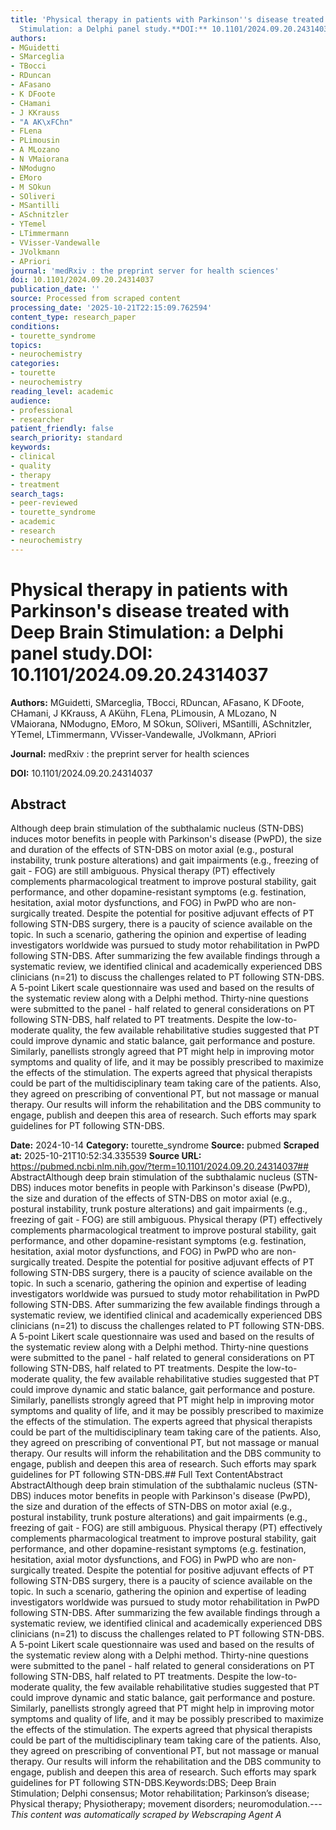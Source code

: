 ```yaml
---
title: 'Physical therapy in patients with Parkinson''s disease treated with Deep Brain
  Stimulation: a Delphi panel study.**DOI:** 10.1101/2024.09.20.24314037'
authors:
- MGuidetti
- SMarceglia
- TBocci
- RDuncan
- AFasano
- K DFoote
- CHamani
- J KKrauss
- "A AK\xFChn"
- FLena
- PLimousin
- A MLozano
- N VMaiorana
- NModugno
- EMoro
- M SOkun
- SOliveri
- MSantilli
- ASchnitzler
- YTemel
- LTimmermann
- VVisser-Vandewalle
- JVolkmann
- APriori
journal: 'medRxiv : the preprint server for health sciences'
doi: 10.1101/2024.09.20.24314037
publication_date: ''
source: Processed from scraped content
processing_date: '2025-10-21T22:15:09.762594'
content_type: research_paper
conditions:
- tourette_syndrome
topics:
- neurochemistry
categories:
- tourette
- neurochemistry
reading_level: academic
audience:
- professional
- researcher
patient_friendly: false
search_priority: standard
keywords:
- clinical
- quality
- therapy
- treatment
search_tags:
- peer-reviewed
- tourette_syndrome
- academic
- research
- neurochemistry
---
```


# Physical therapy in patients with Parkinson's disease treated with Deep Brain Stimulation: a Delphi panel study.**DOI:** 10.1101/2024.09.20.24314037

**Authors:** MGuidetti, SMarceglia, TBocci, RDuncan, AFasano, K DFoote, CHamani, J KKrauss, A AKühn, FLena, PLimousin, A MLozano, N VMaiorana, NModugno, EMoro, M SOkun, SOliveri, MSantilli, ASchnitzler, YTemel, LTimmermann, VVisser-Vandewalle, JVolkmann, APriori

**Journal:** medRxiv : the preprint server for health sciences

**DOI:** 10.1101/2024.09.20.24314037

## Abstract

Although deep brain stimulation of the subthalamic nucleus (STN-DBS) induces motor benefits in people with Parkinson's disease (PwPD), the size and duration of the effects of STN-DBS on motor axial (e.g., postural instability, trunk posture alterations) and gait impairments (e.g., freezing of gait - FOG) are still ambiguous. Physical therapy (PT) effectively complements pharmacological treatment to improve postural stability, gait performance, and other dopamine-resistant symptoms (e.g. festination, hesitation, axial motor dysfunctions, and FOG) in PwPD who are non-surgically treated. Despite the potential for positive adjuvant effects of PT following STN-DBS surgery, there is a paucity of science available on the topic. In such a scenario, gathering the opinion and expertise of leading investigators worldwide was pursued to study motor rehabilitation in PwPD following STN-DBS. After summarizing the few available findings through a systematic review, we identified clinical and academically experienced DBS clinicians (n=21) to discuss the challenges related to PT following STN-DBS. A 5-point Likert scale questionnaire was used and based on the results of the systematic review along with a Delphi method. Thirty-nine questions were submitted to the panel - half related to general considerations on PT following STN-DBS, half related to PT treatments. Despite the low-to-moderate quality, the few available rehabilitative studies suggested that PT could improve dynamic and static balance, gait performance and posture. Similarly, panellists strongly agreed that PT might help in improving motor symptoms and quality of life, and it may be possibly prescribed to maximize the effects of the stimulation. The experts agreed that physical therapists could be part of the multidisciplinary team taking care of the patients. Also, they agreed on prescribing of conventional PT, but not massage or manual therapy. Our results will inform the rehabilitation and the DBS community to engage, publish and deepen this area of research. Such efforts may spark guidelines for PT following STN-DBS.

**Date:** 2024-10-14
**Category:** tourette_syndrome
**Source:** pubmed
**Scraped at:** 2025-10-21T10:52:34.335539
**Source URL:** https://pubmed.ncbi.nlm.nih.gov/?term=10.1101/2024.09.20.24314037## AbstractAlthough deep brain stimulation of the subthalamic nucleus (STN-DBS) induces motor benefits in people with Parkinson's disease (PwPD), the size and duration of the effects of STN-DBS on motor axial (e.g., postural instability, trunk posture alterations) and gait impairments (e.g., freezing of gait - FOG) are still ambiguous. Physical therapy (PT) effectively complements pharmacological treatment to improve postural stability, gait performance, and other dopamine-resistant symptoms (e.g. festination, hesitation, axial motor dysfunctions, and FOG) in PwPD who are non-surgically treated. Despite the potential for positive adjuvant effects of PT following STN-DBS surgery, there is a paucity of science available on the topic. In such a scenario, gathering the opinion and expertise of leading investigators worldwide was pursued to study motor rehabilitation in PwPD following STN-DBS. After summarizing the few available findings through a systematic review, we identified clinical and academically experienced DBS clinicians (n=21) to discuss the challenges related to PT following STN-DBS. A 5-point Likert scale questionnaire was used and based on the results of the systematic review along with a Delphi method. Thirty-nine questions were submitted to the panel - half related to general considerations on PT following STN-DBS, half related to PT treatments. Despite the low-to-moderate quality, the few available rehabilitative studies suggested that PT could improve dynamic and static balance, gait performance and posture. Similarly, panellists strongly agreed that PT might help in improving motor symptoms and quality of life, and it may be possibly prescribed to maximize the effects of the stimulation. The experts agreed that physical therapists could be part of the multidisciplinary team taking care of the patients. Also, they agreed on prescribing of conventional PT, but not massage or manual therapy. Our results will inform the rehabilitation and the DBS community to engage, publish and deepen this area of research. Such efforts may spark guidelines for PT following STN-DBS.## Full Text ContentAbstract AbstractAlthough deep brain stimulation of the subthalamic nucleus (STN-DBS) induces motor benefits in people with Parkinson's disease (PwPD), the size and duration of the effects of STN-DBS on motor axial (e.g., postural instability, trunk posture alterations) and gait impairments (e.g., freezing of gait - FOG) are still ambiguous. Physical therapy (PT) effectively complements pharmacological treatment to improve postural stability, gait performance, and other dopamine-resistant symptoms (e.g. festination, hesitation, axial motor dysfunctions, and FOG) in PwPD who are non-surgically treated. Despite the potential for positive adjuvant effects of PT following STN-DBS surgery, there is a paucity of science available on the topic. In such a scenario, gathering the opinion and expertise of leading investigators worldwide was pursued to study motor rehabilitation in PwPD following STN-DBS. After summarizing the few available findings through a systematic review, we identified clinical and academically experienced DBS clinicians (n=21) to discuss the challenges related to PT following STN-DBS. A 5-point Likert scale questionnaire was used and based on the results of the systematic review along with a Delphi method. Thirty-nine questions were submitted to the panel - half related to general considerations on PT following STN-DBS, half related to PT treatments. Despite the low-to-moderate quality, the few available rehabilitative studies suggested that PT could improve dynamic and static balance, gait performance and posture. Similarly, panellists strongly agreed that PT might help in improving motor symptoms and quality of life, and it may be possibly prescribed to maximize the effects of the stimulation. The experts agreed that physical therapists could be part of the multidisciplinary team taking care of the patients. Also, they agreed on prescribing of conventional PT, but not massage or manual therapy. Our results will inform the rehabilitation and the DBS community to engage, publish and deepen this area of research. Such efforts may spark guidelines for PT following STN-DBS.Keywords:DBS; Deep Brain Stimulation; Delphi consensus; Motor rehabilitation; Parkinson’s disease; Physical therapy; Physiotherapy; movement disorders; neuromodulation.---
*This content was automatically scraped by Webscraping Agent A*